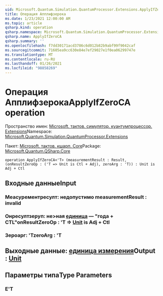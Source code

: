 ```yaml
---
uid: Microsoft.Quantum.Simulation.QuantumProcessor.Extensions.ApplyIfZeroCA
title: Операция Апплифзерока
ms.date: 1/23/2021 12:00:00 AM
ms.topic: article
qsharp.kind: operation
qsharp.namespace: Microsoft.Quantum.Simulation.QuantumProcessor.Extensions
qsharp.name: ApplyIfZeroCA
qsharp.summary: ''
ms.openlocfilehash: f7dd30171acd3786c6d012b82b9abf99f9042caf
ms.sourcegitcommit: 71605ea9cc630e84e7ef29027e1f0ea06299747e
ms.translationtype: MT
ms.contentlocale: ru-RU
ms.lasthandoff: 01/26/2021
ms.locfileid: "98858269"
---
```

# <a name="applyifzeroca-operation"></a><span data-ttu-id="e8ae1-102">Операция Апплифзерока</span><span class="sxs-lookup"><span data-stu-id="e8ae1-102">ApplyIfZeroCA operation</span></span>

<span data-ttu-id="e8ae1-103">Пространство имен: [Microsoft. тактов. симулятор. куантумпроцессор. Extensions](xref:Microsoft.Quantum.Simulation.QuantumProcessor.Extensions)</span><span class="sxs-lookup"><span data-stu-id="e8ae1-103">Namespace: [Microsoft.Quantum.Simulation.QuantumProcessor.Extensions](xref:Microsoft.Quantum.Simulation.QuantumProcessor.Extensions)</span></span>

<span data-ttu-id="e8ae1-104">Пакет: [Microsoft. тактов. кшарп. Core](https://nuget.org/packages/Microsoft.Quantum.QSharp.Core)</span><span class="sxs-lookup"><span data-stu-id="e8ae1-104">Package: [Microsoft.Quantum.QSharp.Core](https://nuget.org/packages/Microsoft.Quantum.QSharp.Core)</span></span>




```qsharp
operation ApplyIfZeroCA<'T> (measurementResult : Result, (onResultZeroOp : ('T => Unit is Ctl + Adj), zeroArg : 'T)) : Unit is Adj + Ctl
```


## <a name="input"></a><span data-ttu-id="e8ae1-105">Входные данные</span><span class="sxs-lookup"><span data-stu-id="e8ae1-105">Input</span></span>

### <a name="measurementresult--__invalidresult__"></a><span data-ttu-id="e8ae1-106">Меасурементресулт: __недопустимо <Result>__</span><span class="sxs-lookup"><span data-stu-id="e8ae1-106">measurementResult : __invalid<Result>__</span></span>




### <a name="onresultzeroop--t--unit--is-adj--ctl"></a><span data-ttu-id="e8ae1-107">Онресултзеруп: не>ная [единица](xref:microsoft.quantum.lang-ref.unit)  — "года + CTL"</span><span class="sxs-lookup"><span data-stu-id="e8ae1-107">onResultZeroOp : 'T => [Unit](xref:microsoft.quantum.lang-ref.unit)  is Adj + Ctl</span></span>




### <a name="zeroarg--t"></a><span data-ttu-id="e8ae1-108">Зероарг: 'T</span><span class="sxs-lookup"><span data-stu-id="e8ae1-108">zeroArg : 'T</span></span>





## <a name="output--unit"></a><span data-ttu-id="e8ae1-109">Выходные данные: [единица измерения](xref:microsoft.quantum.lang-ref.unit)</span><span class="sxs-lookup"><span data-stu-id="e8ae1-109">Output : [Unit](xref:microsoft.quantum.lang-ref.unit)</span></span>



## <a name="type-parameters"></a><span data-ttu-id="e8ae1-110">Параметры типа</span><span class="sxs-lookup"><span data-stu-id="e8ae1-110">Type Parameters</span></span>

### <a name="t"></a><span data-ttu-id="e8ae1-111">Е</span><span class="sxs-lookup"><span data-stu-id="e8ae1-111">'T</span></span>

